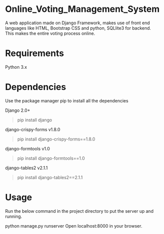 # Online_Voting_Management_System

A web application made on Django Framework, makes use of front end languages like HTML, Bootstrap CSS and python, SQLlite3 for backend. This makes the entire voting process online.

# Requirements

Python 3.x

# Dependencies

Use the package manager pip to install all the dependencies

Django 2.0+

> pip install django

django-crispy-forms v1.8.0

> pip install django-crispy-forms==1.8.0

django-formtools v1.0

> pip install django-formtools==1.0

django-tables2 v2.1.1

> pip install django-tables2==2.1.1

# Usage

Run the below command in the project directory to put the server up and running.

python manage.py runserver
Open localhost:8000 in your browser.
